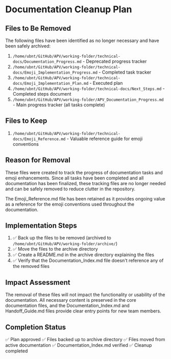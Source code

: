 # Documentation Cleanup Plan

## Files to Be Removed

The following files have been identified as no longer necessary and have been safely archived:

1. `/home/ubnt/GitHub/APV/working-folder/technical-docs/Documentation_Progress.md` - Deprecated progress tracker
2. `/home/ubnt/GitHub/APV/working-folder/technical-docs/Emoji_Implementation_Progress.md` - Completed task tracker
3. `/home/ubnt/GitHub/APV/working-folder/technical-docs/Emoji_Implementation_Plan.md` - Executed plan
4. `/home/ubnt/GitHub/APV/working-folder/technical-docs/Next_Steps.md` - Completed steps document
5. `/home/ubnt/GitHub/APV/working-folder/APV_Documentation_Progress.md` - Main progress tracker (all tasks complete)

## Files to Keep

1. `/home/ubnt/GitHub/APV/working-folder/technical-docs/Emoji_Reference.md` - Valuable reference guide for emoji conventions

## Reason for Removal

These files were created to track the progress of documentation tasks and emoji enhancements. Since all tasks have been completed and all documentation has been finalized, these tracking files are no longer needed and can be safely removed to reduce clutter in the repository.

The Emoji_Reference.md file has been retained as it provides ongoing value as a reference for the emoji conventions used throughout the documentation.

## Implementation Steps

1. ✅ Back up the files to be removed (archived to `/home/ubnt/GitHub/APV/working-folder/archive/`)
2. ✅ Move the files to the archive directory
3. ✅ Create a README.md in the archive directory explaining the files
4. ✅ Verify that the Documentation_Index.md file doesn't reference any of the removed files

## Impact Assessment

The removal of these files will not impact the functionality or usability of the documentation. All necessary content is preserved in the core documentation files, and the Documentation_Index.md and Handoff_Guide.md files provide clear entry points for new team members.

## Completion Status

✅ Plan approved
✅ Files backed up to archive directory
✅ Files moved from active documentation 
✅ Documentation_Index.md verified
✅ Cleanup completed
